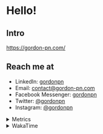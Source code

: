 # Hello!

## Intro

<https://gordon-pn.com/>

## Reach me at

- LinkedIn: [gordonpn](https://www.linkedin.com/in/gordonpn/)
- Email: [contact@gordon-pn.com](mailto:contact@gordon-pn.com)
- Facebook Messenger: [gordonpn](https://www.messenger.com/t/Gordonpn)
- Twitter: [@gordonpn](https://twitter.com/Gordonpn)
- Instagram: [@gordonpn](https://www.instagram.com/gordonpn/)

<details>
  <summary>Metrics</summary>

  <img align="center" src="https://github.com/gordonpn/gordonpn/blob/master/github-metrics.svg" alt="GitHub Metrics">

</details>

<details>
  <summary>WakaTime</summary>

  <!--START_SECTION:waka-->
📊 **This Week I Spent My Time On** 

```text
💬 Programming Languages: 
Other                    20 hrs 22 mins      ██████████░░░░░░░░░░░░░░░   40.50 % 
Java                     16 hrs 16 mins      ████████░░░░░░░░░░░░░░░░░   32.36 % 
XML                      5 hrs 59 mins       ███░░░░░░░░░░░░░░░░░░░░░░   11.92 % 
Brazil Dependency Config 3 hrs 8 mins        ██░░░░░░░░░░░░░░░░░░░░░░░   06.23 % 
Bash                     2 hrs 56 mins       █░░░░░░░░░░░░░░░░░░░░░░░░   05.85 % 

🔥 Editors: 
Chrome                   24 hrs 2 mins       ████████████░░░░░░░░░░░░░   47.80 % 
iTerm2                   10 hrs 2 mins       █████░░░░░░░░░░░░░░░░░░░░   19.96 % 
IntelliJ IDEA            7 hrs 55 mins       ████░░░░░░░░░░░░░░░░░░░░░   15.74 % 
Slack                    4 hrs 14 mins       ██░░░░░░░░░░░░░░░░░░░░░░░   08.43 % 
VS Code                  53 mins             ░░░░░░░░░░░░░░░░░░░░░░░░░   01.79 % 
```


 Last Updated on 19/03/2025 16:28:25 UTC
<!--END_SECTION:waka-->
</details>
